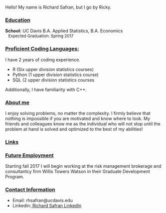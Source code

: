 Hello! My name is Richard Safran, but I go by Ricky.
<h3><b><u>Education</u></b></h3>
  <b>School:</b> UC Davis B.A. Applied Statistics, B.A. Economics<br>
  <span style="display:inline-block; width: 10;"></span><font size = '-1'>Expected Graduation: Spring 2017</font><br>
<h3><b><u>Proficient Coding Languages:</u></b></h3>
I have 2 years of coding experience.
  <ul>
    <li>R (Six upper division statistics courses)</li>
    <li>Python (1 upper division statistics course)</li>
    <li>SQL (2 upper division statistics courses</li>
  </ul>
Additionally, I have familiarity with C++.
  
<h3><b><u>About me</u></b></h3>
I enjoy solving problems, no matter the complexity. I firmly believe that nothing is impossible if you are motivated and know where to look. My friends and colleagues know me as the individual who will not stop until the problem at hand is solved and optimized to the best of my abilities!

<h3><b><u>Links</u></b></h3>

<h3><b><u>Future Employment</u></b></h3>
Starting fall 2017 I will begin working at the risk management brokerage and consultantcy firm Willis Towers Watson in their Graduate Development Program.

<h3><b><u>Contact Information</u></b></h3>
   <ul>
      <li>Email: <div style="display: inline">rhsafran@ucdavis.edu</div></li>
      <li>Linkedin:<div style="display: inline"><a href="https://www.linkedin.com/in/richardsafran/"> Richard Safran LinkedIn</a></div></li>
   </ul>
